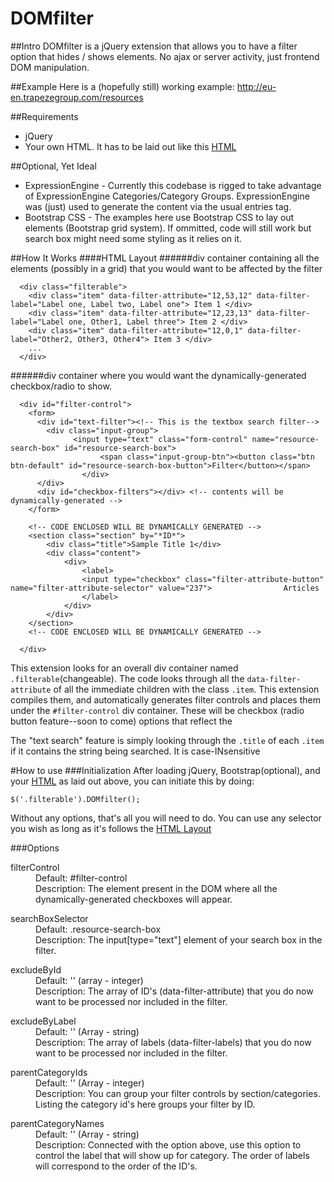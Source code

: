 # DOMfilter

##Intro
DOMfilter is a jQuery extension that allows you to have a filter option that hides / shows elements. No ajax or server activity, just frontend DOM manipulation.

##Example
Here is a (hopefully still) working example: http://eu-en.trapezegroup.com/resources



##Requirements
* jQuery
* Your own HTML. It has to be laid out like this [HTML](#html-layout)

##Optional, Yet Ideal
* ExpressionEngine - Currently this codebase is rigged to take advantage of ExpressionEngine Categories/Category Groups. ExpressionEngine was (just) used to generate the content via the usual entries tag.
* Bootstrap CSS -  The examples here use Bootstrap CSS to lay out elements (Bootstrap grid system). If ommitted, code will still work but search box might need some styling as it relies on it.

##How It Works
####HTML Layout
######div container containing all the elements (possibly in a grid) that you would want to be affected by the filter
```
  <div class="filterable"> 
    <div class="item" data-filter-attribute="12,53,12" data-filter-label="Label one, Label two, Label one"> Item 1 </div>
    <div class="item" data-filter-attribute="12,23,13" data-filter-label="Label one, Other1, Label three"> Item 2 </div> 
    <div class="item" data-filter-attribute="12,0,1" data-filter-label="Other2, Other3, Other4"> Item 3 </div> 
    ...
  </div>
```

######div container where you would want the dynamically-generated checkbox/radio to show.

```
  <div id="filter-control">
    <form>
      <div id="text-filter"><!-- This is the textbox search filter-->
        <div class="input-group">
  			  <input type="text" class="form-control" name="resource-search-box" id="resource-search-box">
					<span class="input-group-btn"><button class="btn btn-default" id="resource-search-box-button">Filter</button></span>
				</div>
      </div>    
      <div id="checkbox-filters"></div> <!-- contents will be dynamically-generated -->
    </form>
    
    <!-- CODE ENCLOSED WILL BE DYNAMICALLY GENERATED -->
    <section class="section" by="*ID*">
    	<div class="title">Sample Title 1</div>
    	<div class="content">
    		<div>
    			<label>
    			<input type="checkbox" class="filter-attribute-button" name="filter-attribute-selector" value="237"> 				Articles
    			</label>
    		</div>
    	</div>
    </section>
    <!-- CODE ENCLOSED WILL BE DYNAMICALLY GENERATED -->
    
  </div>
```
This extension looks for an overall div container named `.filterable`(changeable). The code looks through all the `data-filter-attribute` of all the immediate children with the class `.item`. This extension compiles them, and automatically generates filter controls and places them under the `#filter-control` div container. These will be checkbox (radio button feature--soon to come) options that reflect the  

The "text search" feature is simply looking through the `.title` of each `.item` if it contains the string being searched. It is case-INsensitive

#How to use
###Initialization
After loading jQuery, Bootstrap(optional), and your [HTML](#html-layout) as laid out above, you can initiate this by doing:
```
$('.filterable').DOMfilter();
```
Without any options, that's all you will need to do.
You can use any selector you wish as long as it's follows the [HTML Layout](#html-layout)

###Options
<dl>
<dt>filterControl</dt>
<dd>Default: #filter-control</dd>
<dd>Description: The element present in the DOM where all the dynamically-generated checkboxes will appear.</dd>
</dl>

<dl>
<dt>searchBoxSelector</dt>
<dd>Default: .resource-search-box</dd>
<dd>Description: The input[type="text"] element of your search box in the filter.</dd>
</dl>

<dl>
<dt>excludeById</dt>
<dd>Default: '' (array - integer)</dd>
<dd>Description: The array of ID's (data-filter-attribute) that you do now want to be processed nor included in the filter.</dd>
</dl>

<dl>
<dt>excludeByLabel</dt>
<dd>Default: '' (Array - string)</dd>
<dd>Description: The array of labels (data-filter-labels) that you do now want to be processed nor included in the filter.</dd>
</dl>

<dl>
<dt>parentCategoryIds</dt>
<dd>Default: '' (Array - integer)</dd>
<dd>Description: You can group your filter controls by section/categories. Listing the category id's here groups your filter by ID.</dd>
</dl>

<dl>
<dt>parentCategoryNames</dt>
<dd>Default: '' (Array - string)</dd>
<dd>Description: Connected with the option above, use this option to control the label that will show up for category. The order of labels will correspond to the order of the ID's.</dd>
</dl>
